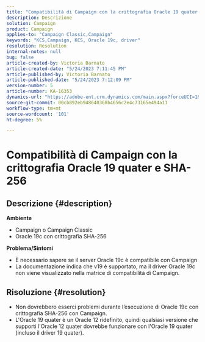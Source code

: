 ```yaml
---
title: "Compatibilità di Campaign con la crittografia Oracle 19 quater e SHA-256"
description: Descrizione
solution: Campaign
product: Campaign
applies-to: "Campaign Classic,Campaign"
keywords: "KCS,Campaign, KCS, Oracle 19c, driver"
resolution: Resolution
internal-notes: null
bug: false
article-created-by: Victoria Barnato
article-created-date: "5/24/2023 7:11:45 PM"
article-published-by: Victoria Barnato
article-published-date: "5/24/2023 7:12:09 PM"
version-number: 5
article-number: KA-16353
dynamics-url: "https://adobe-ent.crm.dynamics.com/main.aspx?forceUCI=1&pagetype=entityrecord&etn=knowledgearticle&id=ab2b2ed1-66fa-ed11-8849-6045bd006b3d"
source-git-commit: 00cb892eb948640368b4656c2e4c73165e494a11
workflow-type: tm+mt
source-wordcount: '101'
ht-degree: 5%

---
```


# Compatibilità di Campaign con la crittografia Oracle 19 quater e SHA-256

## Descrizione {#description}

<b>Ambiente</b>
- Campaign o Campaign Classic
- Oracle 19c con crittografia SHA-256

<b>Problema/Sintomi</b>
- È necessario sapere se il server Oracle 19c è compatibile con Campaign
- La documentazione indica che v19 è supportato, ma il driver Oracle 19c non viene visualizzato nella matrice di compatibilità di Campaign.



## Risoluzione {#resolution}


- Non dovrebbero esserci problemi durante l’esecuzione di Oracle 19c con crittografia SHA-256 con Campaign.
- L&#39;Oracle 19 quater è un Oracle 12 ridefinito, quindi qualsiasi versione che supporti l&#39;Oracle 12 quater dovrebbe funzionare con l&#39;Oracle 19 quater (incluso il driver 19 quater).



